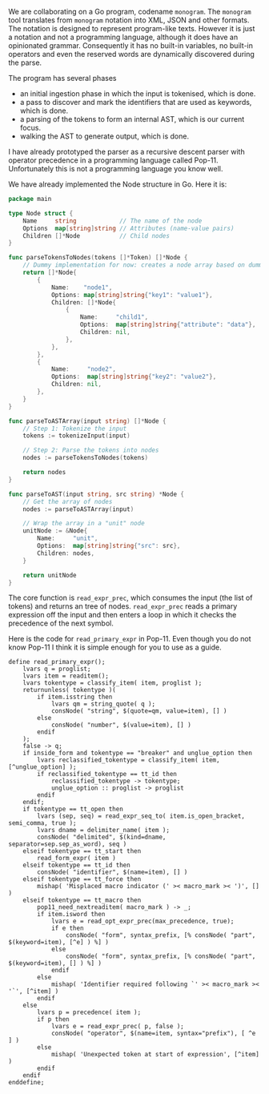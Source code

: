 We are collaborating on a Go program, codename `monogram`. The `monogram` tool
translates from `monogram` notation into XML, JSON and other formats. The 
notation is designed to represent program-like texts. However it is just a
notation and not a programming language, although it does have an opinionated
grammar. Consequently it has no built-in variables, no built-in operators and
even the reserved words are dynamically discovered during the parse.

The program has several phases 

- an initial ingestion phase in which the input is tokenised, which is done.
- a pass to discover and mark the identifiers that are used as keywords, which is done.
- a parsing of the tokens to form an internal AST, which is our current focus.
- walking the AST to generate output, which is done.

I have already prototyped the parser as a recursive descent parser with 
operator precedence in a programming language called Pop-11. Unfortunately 
this is not a programming language you know well.

We have already implemented the Node structure in Go. Here it is:

```go
package main

type Node struct {
	Name     string            // The name of the node
	Options  map[string]string // Attributes (name-value pairs)
	Children []*Node           // Child nodes
}

func parseTokensToNodes(tokens []*Token) []*Node {
	// Dummy implementation for now: creates a node array based on dummy tokens
	return []*Node{
		{
			Name:    "node1",
			Options: map[string]string{"key1": "value1"},
			Children: []*Node{
				{
					Name:     "child1",
					Options:  map[string]string{"attribute": "data"},
					Children: nil,
				},
			},
		},
		{
			Name:     "node2",
			Options:  map[string]string{"key2": "value2"},
			Children: nil,
		},
	}
}

func parseToASTArray(input string) []*Node {
	// Step 1: Tokenize the input
	tokens := tokenizeInput(input)

	// Step 2: Parse the tokens into nodes
	nodes := parseTokensToNodes(tokens)

	return nodes
}

func parseToAST(input string, src string) *Node {
	// Get the array of nodes
	nodes := parseToASTArray(input)

	// Wrap the array in a "unit" node
	unitNode := &Node{
		Name:     "unit",
		Options:  map[string]string{"src": src},
		Children: nodes,
	}

	return unitNode
}
```

The core function is `read_expr_prec`, which consumes the input (the list
of tokens) and returns an tree of nodes. `read_expr_prec` reads a primary
expression off the input and then enters a loop in which it checks the 
precedence of the next symbol.

Here is the code for `read_primary_expr` in Pop-11. Even though you do
not know Pop-11 I think it is simple enough for you to use as a guide.

```pop11
define read_primary_expr();
    lvars q = proglist;
    lvars item = readitem();
    lvars tokentype = classify_item( item, proglist );
    returnunless( tokentype )( 
        if item.isstring then 
            lvars qm = string_quote( q );
            consNode( "string", $(quote=qm, value=item), [] )
        else
            consNode( "number", $(value=item), [] )
        endif 
    );
    false -> q;
    if inside_form and tokentype == "breaker" and unglue_option then
        lvars reclassified_tokentype = classify_item( item, [^unglue_option] );
        if reclassified_tokentype == tt_id then
            reclassified_tokentype -> tokentype;
            unglue_option :: proglist -> proglist
        endif
    endif;
    if tokentype == tt_open then
		lvars (sep, seq) = read_expr_seq_to( item.is_open_bracket, semi_comma, true );
        lvars dname = delimiter_name( item );
        consNode( "delimited", $(kind=dname, separator=sep.sep_as_word), seq )
    elseif tokentype == tt_start then
        read_form_expr( item )
    elseif tokentype == tt_id then
        consNode( "identifier", $(name=item), [] )
    elseif tokentype == tt_force then
        mishap( 'Misplaced macro indicator (' >< macro_mark >< ')', [] )
    elseif tokentype == tt_macro then
        pop11_need_nextreaditem( macro_mark ) -> _;
        if item.isword then
            lvars e = read_opt_expr_prec(max_precedence, true);
            if e then
                consNode( "form", syntax_prefix, [% consNode( "part", $(keyword=item), [^e] ) %] )
            else
                consNode( "form", syntax_prefix, [% consNode( "part", $(keyword=item), [] ) %] )
            endif
        else
            mishap( 'Identifier required following `' >< macro_mark >< '`', [^item] )
        endif
    else
        lvars p = precedence( item );
        if p then
            lvars e = read_expr_prec( p, false );
            consNode( "operator", $(name=item, syntax="prefix"), [ ^e ] )
        else
            mishap( 'Unexpected token at start of expression', [^item] )
        endif
    endif
enddefine;
```